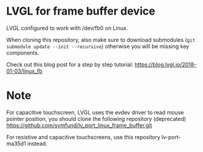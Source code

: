 # LVGL for frame buffer device

LVGL configured to work with /dev/fb0 on Linux.

When cloning this repository, also make sure to download submodules (`git submodule update --init --recursive`) otherwise you will be missing key components.

Check out this blog post for a step by step tutorial:
https://blog.lvgl.io/2018-01-03/linux_fb

# Note

For capacitive touchscreen, LVGL uses the evdev driver to read mouse pointer position, you should clone the following repository (deprecated)
https://github.com/symfund/lv_port_linux_frame_buffer.git

For resistive and capacitive touchscreens, use this repository lv-port-ma35d1 instead.
